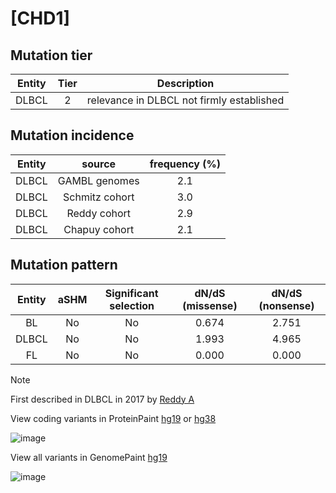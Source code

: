 # [CHD1]

## Mutation tier

|Entity|Tier|Description                              |
|:------:|:----:|-----------------------------------------|
|DLBCL |2   |relevance in DLBCL not firmly established|
## Mutation incidence

|Entity|source        |frequency (%)|
|:------:|:--------------:|:-------------:|
|DLBCL |GAMBL genomes |2.1          |
|DLBCL |Schmitz cohort|3.0          |
|DLBCL |Reddy cohort  |2.9          |
|DLBCL |Chapuy cohort |2.1          |

## Mutation pattern

|Entity|aSHM|Significant selection|dN/dS (missense)|dN/dS (nonsense)|
|:------:|:----:|:---------------------:|:----------------:|:----------------:|
|BL    |No  |No                   |0.674           |2.751           |
|DLBCL |No  |No                   |1.993           |4.965           |
|FL    |No  |No                   |0.000           |0.000           |


> [!NOTE]
> First described in DLBCL in 2017 by [Reddy A](https://pubmed.ncbi.nlm.nih.gov/28985567)

View coding variants in ProteinPaint [hg19](https://www.bcgsc.ca/downloads/morinlab/GAMBL/test/genes/CHD1_protein.html)  or [hg38](https://www.bcgsc.ca/downloads/morinlab/GAMBL/test/genes/CHD1_protein_hg38.html)

![image](../../images/proteinpaint/CHD1_NM_001270.svg)

View all variants in GenomePaint [hg19](https://www.bcgsc.ca/downloads/morinlab/GAMBL/test/genes/CHD1.html)

![image](../../images/proteinpaint/CHD1.svg)
